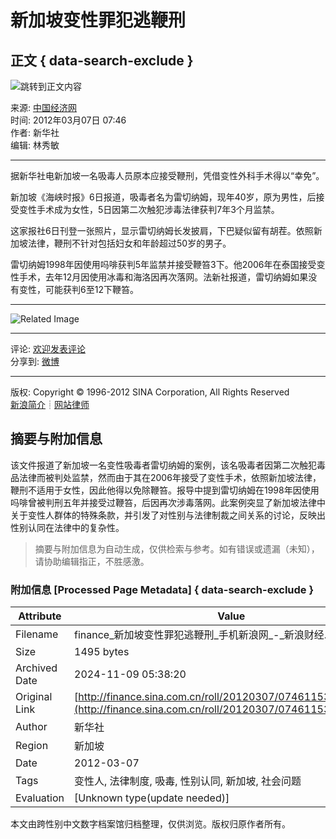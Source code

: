 # 新加坡变性罪犯逃鞭刑

## 正文 { data-search-exclude }


![跳转到正文内容](http://i2.sinaimg.cn/home/deco/2009/0330/con_logo_fin.gif)

来源: [中国经济网](http://intl.ce.cn/qqss/201203/07/t20120307_23134736.shtml)  
时间: 2012年03月07日 07:46  
作者: 新华社  
编辑: 林秀敏  

---

据新华社电新加坡一名吸毒人员原本应接受鞭刑，凭借变性外科手术得以“幸免”。

新加坡《海峡时报》6日报道，吸毒者名为雷切纳姆，现年40岁，原为男性，后接受变性手术成为女性，5日因第二次触犯涉毒法律获判7年3个月监禁。

这家报社6日刊登一张照片，显示雷切纳姆长发披肩，下巴疑似留有胡茬。依照新加坡法律，鞭刑不针对包括妇女和年龄超过50岁的男子。

雷切纳姆1998年因使用吗啡获判5年监禁并接受鞭笞3下。他2006年在泰国接受变性手术，去年12月因使用冰毒和海洛因再次落网。法新社报道，雷切纳姆如果没有变性，可能获判6至12下鞭笞。

---

![Related Image](http://i0.sinaimg.cn/cj/pc/2009-08-24/32/U447P31T32D60406F651DT20090824113308.jpg)

--- 

评论: [欢迎发表评论](http://comment5.news.sina.com.cn/comment/comment5.html?channel=cj&newsid=31-1-11531346)  
分享到: [微博](http://weibo.com/cecn?zwm=finance)

--- 

版权: Copyright © 1996-2012 SINA Corporation, All Rights Reserved  
[新浪简介](http://corp.sina.com.cn/chn/)┊[网站律师](http://www.sina.com.cn/intro/lawfirm.shtml)
<!-- tcd_original_link http://finance.sina.com.cn/roll/20120307/074611531346.shtml -->
## 摘要与附加信息

<!-- tcd_abstract -->
该文件报道了新加坡一名变性吸毒者雷切纳姆的案例，该名吸毒者因第二次触犯毒品法律而被判处监禁，然而由于其在2006年接受了变性手术，依照新加坡法律，鞭刑不适用于女性，因此他得以免除鞭笞。报导中提到雷切纳姆在1998年因使用吗啡曾被判刑五年并接受过鞭笞，后因再次涉毒落网。此案例突显了新加坡法律中关于变性人群体的特殊条款，并引发了对性别与法律制裁之间关系的讨论，反映出性别认同在法律中的复杂性。
<!-- tcd_abstract_end -->

> 摘要与附加信息为自动生成，仅供检索与参考。如有错误或遗漏（未知），请协助编辑指正，不胜感激。

### 附加信息 [Processed Page Metadata] { data-search-exclude }

| Attribute       | Value                                  |
|-----------------|----------------------------------------|
| Filename        | finance_新加坡变性罪犯逃鞭刑_手机新浪网_-_新浪财经.md                             |
| Size            | 1495 bytes                           |
| Archived Date   | 2024-11-09 05:38:20                             |
| Original Link   | [http://finance.sina.com.cn/roll/20120307/074611531346.shtml](http://finance.sina.com.cn/roll/20120307/074611531346.shtml)                       |
| Author          | 新华社                               |
| Region          | 新加坡                               |
| Date            | 2012-03-07                                 |
| Tags            | 变性人, 法律制度, 吸毒, 性别认同, 新加坡, 社会问题                                 |
| Evaluation            | [Unknown type(update needed)]                                 |
<!-- tcd_table_end -->

本文由跨性别中文数字档案馆归档整理，仅供浏览。版权归原作者所有。
